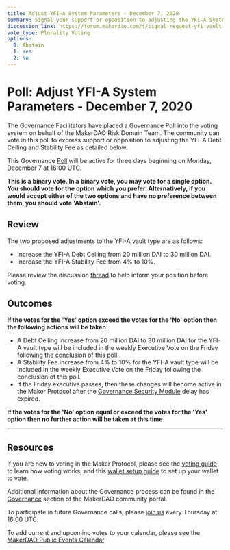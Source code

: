 ```yaml
---
title: Adjust YFI-A System Parameters - December 7, 2020
summary: Signal your support or opposition to adjusting the YFI-A System Parameters
discussion_link: https://forum.makerdao.com/t/signal-request-yfi-vault-options/5425
vote_type: Plurality Voting
options:
  0: Abstain
  1: Yes
  2: No
---
```


# Poll: Adjust YFI-A System Parameters - December 7, 2020

The Governance Facilitators have placed a Governance Poll into the voting system on behalf of the MakerDAO Risk Domain Team. The community can vote in this poll to express support or opposition to adjusting the YFI-A Debt Ceiling and Stability Fee as detailed below.

This Governance [Poll](https://community-development.makerdao.com/en/learn/governance/on-chain-gov) will be active for three days beginning on Monday, December 7 at 16:00 UTC.

**This is a binary vote. In a binary vote, you may vote for a single option. You should vote for the option which you prefer. Alternatively, if you would accept either of the two options and have no preference between them, you should vote 'Abstain'.**

## Review

The two proposed adjustments to the YFI-A vault type are as follows:

- Increase the YFI-A Debt Ceiling from 20 million DAI to 30 million DAI.
- Increase the YFI-A Stability Fee from 4% to 10%.

Please review the discussion [thread](https://forum.makerdao.com/t/signal-request-yfi-vault-options/5425) to help inform your position before voting.

## Outcomes

**If the votes for the 'Yes' option exceed the votes for the 'No' option then the following actions will be taken:**

- A Debt Ceiling increase from 20 million DAI to 30 million DAI for the YFI-A vault type will be included in the weekly Executive Vote on the Friday following the conclusion of this poll.
- A Stability Fee increase from 4% to 10% for the YFI-A vault type will be included in the weekly Executive Vote on the Friday following the conclusion of this poll.
- If the Friday executive passes, then these changes will become active in the Maker Protocol after the [Governance Security Module](https://forum.makerdao.com/tag/govsec-module) delay has expired.

**If the votes for the 'No' option equal or exceed the votes for the 'Yes' option then no further action will be taken at this time.**

---

## Resources

If you are new to voting in the Maker Protocol, please see the [voting guide](https://community-development.makerdao.com/en/learn/governance/how-voting-works/) to learn how voting works, and this [wallet setup guide](https://community-development.makerdao.com/en/learn/governance/voting-setup/) to set up your wallet to vote.

Additional information about the Governance process can be found in the [Governance](https://community-development.makerdao.com/en/learn/governance) section of the MakerDAO community portal.

To participate in future Governance calls, please [join us](https://github.com/makerdao/community/tree/master/governance/governance-and-risk-meetings) every Thursday at 16:00 UTC.

To add current and upcoming votes to your calendar, please see the [MakerDAO Public Events Calendar](https://calendar.google.com/calendar/embed?src=makerdao.com_3efhm2ghipksegl009ktniomdk%40group.calendar.google.com&ctz=UTC&mode=week&showCalendars=0&showPrint=0).
